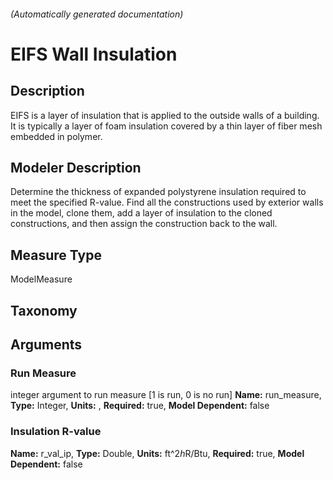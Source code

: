 

###### (Automatically generated documentation)

# EIFS Wall Insulation

## Description
EIFS is a layer of insulation that is applied to the outside walls of a building.  It is typically a layer of foam insulation covered by a thin layer of fiber mesh embedded in polymer.

## Modeler Description
Determine the thickness of expanded polystyrene insulation required to meet the specified R-value.  Find all the constructions used by exterior walls in the model, clone them, add a layer of insulation to the cloned constructions, and then assign the construction back to the wall.

## Measure Type
ModelMeasure

## Taxonomy


## Arguments


### Run Measure
integer argument to run measure [1 is run, 0 is no run]
**Name:** run_measure,
**Type:** Integer,
**Units:** ,
**Required:** true,
**Model Dependent:** false

### Insulation R-value

**Name:** r_val_ip,
**Type:** Double,
**Units:** ft^2*h*R/Btu,
**Required:** true,
**Model Dependent:** false




